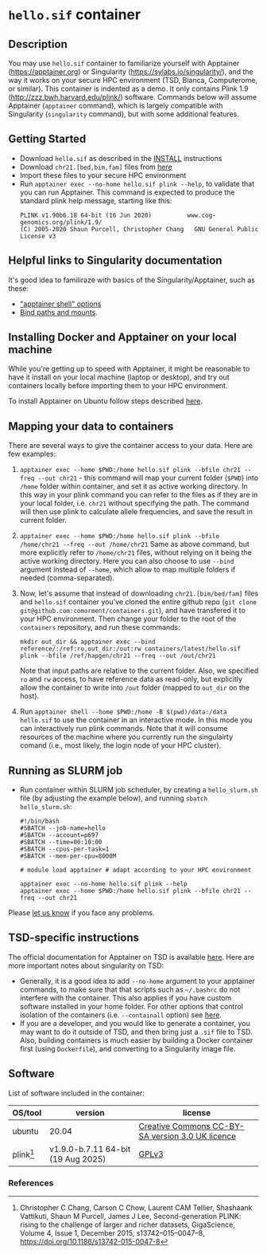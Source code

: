 # ``hello.sif`` container

## Description

You may use ``hello.sif`` container to familiarize yourself with Apptainer (https://apptainer.org) or Singularity (https://sylabs.io/singularity/),
and the way it works on your secure HPC environment (TSD, Bianca, Computerome, or similar).
This container is indented as a demo.
It only contains Plink 1.9 (http://zzz.bwh.harvard.edu/plink/) software.
Commands below will assume Apptainer (`apptainer` command), which is largely compatible with Singularity (`singularity` command), but with some additional features.

## Getting Started

* Download ``hello.sif`` as described in the [INSTALL](./../../INSTALL) instructions
* Download ``chr21.[bed,bim,fam]`` files from [here](https://github.com/comorment/containers/tree/main/reference/hapgen)
* Import these files to your secure HPC environment
* Run ``apptainer exec --no-home hello.sif plink --help``, to validate that you can run Apptainer. This command is expected to produce the standard plink help message, starting like this:
  ```
  PLINK v1.90b6.18 64-bit (16 Jun 2020)          www.cog-genomics.org/plink/1.9/
  (C) 2005-2020 Shaun Purcell, Christopher Chang   GNU General Public License v3
  ```

## Helpful links to Singularity documentation

It's good idea to familiraze with basics of the Singularity/Apptainer, such as these:

* ["apptainer shell" options](https://apptainer.org/docs/user/main/cli/apptainer_shell.html)
* [Bind paths and mounts](https://apptainer.org/docs/user/latest/bind_paths_and_mounts.html).

## Installing Docker and Apptainer on your local machine

While you're getting up to speed with Apptainer, it might be reasonable to have it install on your local machine (laptop or desktop),
and try out containers locally before importing them to your HPC environment.

To install Apptainer on Ubuntu follow steps described [here](https://apptainer.org/docs/user/latest/quick_start.html#installation).

## Mapping your data to containers

There are several ways to give the container access to your data. Here are few examples:

1. ``apptainer exec --home $PWD:/home hello.sif plink --bfile chr21 --freq --out chr21`` -
   this command will map your current folder (`$PWD`) into ``/home`` folder within container, and set it as active working directory.
   In this way in your plink command you can refer to the files as if they are in your local folder, i.e. ``chr21`` without specifying the path.
   The command will then use plink to calculate allele frequencies, and save the result in current folder.

2. ``apptainer exec --home $PWD:/home hello.sif plink --bfile /home/chr21 --freq --out /home/chr21``
   Same as above command, but more explicitly refer to ``/home/chr21`` files, without relying on it being the active working directory.
   Here you can also choose to use ``--bind`` argument instead of ``--home``, which allow to map multiple folders if needed (comma-separated).
   
3. Now, let's assume that instead of downloading ``chr21.[bim/bed/fam]`` files and ``hello.sif`` container you've cloned the entire github repo
   (``git clone git@github.com:comorment/containers.git``), and have transfered it to your HPC environment.
   Then change your folder to the root of the ``containers`` repository, and run these commands:

   ```
   mkdir out_dir && apptainer exec --bind reference/:/ref:ro,out_dir:/out:rw containers/latest/hello.sif plink --bfile /ref/hapgen/chr21 --freq --out /out/chr21
   ```

   Note that input paths are relative to the current folder. Also, we specified ``ro`` and ``rw`` access, to have reference data as read-only, 
   but explicitly allow the container to write into ``/out`` folder (mapped to ``out_dir`` on the host).

4. Run ``apptainer shell --home $PWD:/home -B $(pwd)/data:/data hello.sif`` to use the container in an interactive mode. 
   In this mode you can interactively run plink commands.
   Note that it will consume resources of the machine where  you currently run the singulairty  comand
   (i.e., most likely, the login node of your HPC cluster).

 ## Running as SLURM job

* Run container within SLURM job scheduler, by creating a ``hello_slurm.sh`` file (by adjusting the example below), and running ``sbatch hello_slurm.sh``:
  ```
  #!/bin/bash
  #SBATCH --job-name=hello
  #SBATCH --account=p697
  #SBATCH --time=00:10:00
  #SBATCH --cpus-per-task=1
  #SBATCH --mem-per-cpu=8000M

  # module load apptainer # adapt according to your HPC environment

  apptainer exec --no-home hello.sif plink --help
  apptainer exec --home $PWD:/home hello.sif plink --bfile chr21 --freq --out chr21
  ```

Please [let us know](https://github.com/comorment/containers/issues/new) if you face any problems.

## TSD-specific instructions

The official documentation for Apptainer on TSD  is available [here](https://www.uio.no/english/services/it/research/sensitive-data/help/hpc/software/singularity.html). Here are more important notes about singularity on TSD:
* Generally, it is a good idea to add ``--no-home`` argument to your apptainer commands, to make sure that that scripts such as ``~/.bashrc`` do not interfere with the container. This also applies if you have custom software installed in your home folder. For other options that control isolation of the containers (i.e. ``--containall`` option) see [here](https://apptainer.org/docs/user/latest/bind_paths_and_mounts.html#using-no-home-and-containall-flags). 
* If you are a developer, and you would like to generate a container, you may want to do it outside of TSD, and then bring just a ``.sif`` file to TSD. Also, building  containers is much easier by building a Docker container first (using ``Dockerfile``), and converting to a Singularity image file.

## Software

List of software included in the container:

  | OS/tool             | version                                   | license
  | ------------------- |------------------------------------------ | -------------
  | ubuntu              | 20.04                                     | [Creative Commons CC-BY-SA version 3.0 UK licence](https://ubuntu.com/legal/intellectual-property-policy)
  | plink[^1]          | v1.9.0-b.7.11 64-bit (19 Aug 2025)         | [GPLv3](https://www.gnu.org/licenses/gpl-3.0.html)

### References

[^1]: Christopher C Chang, Carson C Chow, Laurent CAM Tellier, Shashaank Vattikuti, Shaun M Purcell, James J Lee, Second-generation PLINK: rising to the challenge of larger and richer datasets, GigaScience, Volume 4, Issue 1, December 2015, s13742–015–0047–8, https://doi.org/10.1186/s13742-015-0047-8